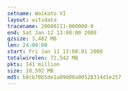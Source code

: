 ```yaml
---
setname: Waikato VI
layout: witsdata
tracename: 20080111-000000-0
end: Sat Jan 12 13:00:00 2008
gzsize: 3,482 MB
len: 24:00:00
start: Fri Jan 11 13:00:01 2008
totalwirelen: 72,542 MB
pkts: 141 million
size: 10,592 MB
md5: b8cb70b5de1a09d08a00528314d1e257
---
```

